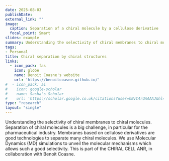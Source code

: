 ```yaml
---
date: 2025-08-03
publishDate:
external_link: ""
image:
  caption: Separation of a chiral molecule by a cellulose derivative
  focal_point: Smart
slides: example
summary: Understanding the selectivity of chiral membranes to chiral molecules.
tags:
- Personal
title: Chiral separation by chiral structures
links:
  - icon_pack: fas
    icon: globe
    name: Benoit Coasne's website
    url: 'https://benoitcoasne.github.io/'
#  - icon_pack: ai
#    icon: google-scholar
#    name: Sasha's Scholar
#    url: 'https://scholar.google.co.uk/citations?user=hNvC4rUAAAAJ&hl=en'
type: "research"
layout: "single"
---
```


Understanding the selectivity of chiral membranes to chiral molecules. Separation of chiral molecules is a big challenge, in particular for the pharmaceutical industry. 
Membranes based on cellulose derivatives are good technologies to separate many chiral molecules. We use Molecular Dynamics (MD) simulations to unveil the molecular mechanisms which allows such a good selectivity.
This is part of the CHIRAL CELL ANR, in collaboration with Benoit Coasne.
